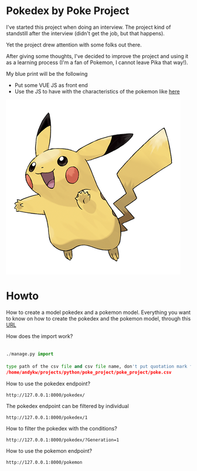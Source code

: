 # Pokedex by Poke Project


I've started this project when doing an interview. The project kind of standstill after the interview (didn't get the job, but that happens). 

Yet the project drew attention with some folks out there. 

After giving some thoughts, I've decided to improve the project and using it as a learning process (I'm a fan of Pokemon, I cannot leave Pika that way!). 

My blue print will be the following 

- Put some VUE JS as front end
- Use the JS to have with the characteristics of the pokemon like [here](https://www.pokemon.com/fr/pokedex/pikachu)

![Pikachu](pikachu.png)

# Howto

How to create a model pokedex and a pokemon model. Everything you want to know on how to create the pokedex and the pokemon model, through this [URL](https://wirehaired-moonstone-c71.notion.site/Test-technique-back-end-Pokedex-6d1f91bdbf6643bc87e23722af1176ab)

How does the import work?

````python

./manage.py import 

type path of the csv file and csv file name, don't put quotation mark for path
/home/andykw/projects/python/poke_project/poke_project/poke.csv

````

How to use the pokedex endpoint?

````
http://127.0.0.1:8000/pokedex/
````

The pokedex endpoint can be filtered by individual

````
http://127.0.0.1:8000/pokedex/1
````

How to filter the pokedex with the conditions?

````
http://127.0.0.1:8000/pokedex/?Generation=1
````


How to use the pokemon endpoint?

````
http://127.0.0.1:8000/pokemon

````
